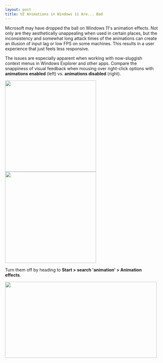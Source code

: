 ```yaml
---
layout: post
title: UI Animations in Windows 11 Are... Bad
---
```


Microsoft may have dropped the ball on Windows 11's animation effects. Not only are they aesthetically unappealing when used in certain places, but the inconsistency and somewhat long attack times of the animations can create an illusion of input lag or low FPS on some machines. This results in a user experience that just feels less responsive.

The issues are especially apparent when working with now-sluggish context menus in Windows Explorer and other apps. Compare the snappiness of visual feedback when mousing over right-click options with **animations enabled** (left) vs. **animations disabled** (right).

<img src="{{ site.baseurl }}/images/win11-anims-on.gif" width="300" height="300"> <img src="{{ site.baseurl }}/images/win11-anims-off.gif" width="300" height="300">

Turn them off by heading to **Start > search 'animation' > Animation effects**.

<img src="{{ site.baseurl }}/images/win11-anims-settings.png" width="500" height="250">
